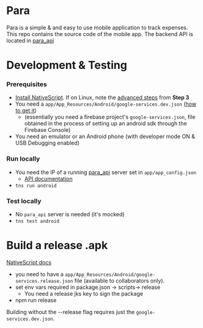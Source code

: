 # Para
Para is a simple & and easy to use mobile application to track expenses.
This repo contains the source code of the mobile app. The backend API is located in [para_api](https://github.com/jorotenev/para_api)

# Development & Testing
### Prerequisites
* [Install NativeScript](https://docs.nativescript.org/start/quick-setup). If on Linux, note the [advanced steps](https://docs.nativescript.org/start/ns-setup-linux) from __Step 3__
* You need a `app/App_Resources/Android/google-services.dev.json` ([how to get it](https://github.com/EddyVerbruggen/nativescript-plugin-firebase#prerequisites))
    * (essentially you need a firebase project's `google-services.json`, file obtained in the process of setting up an android sdk through the Firebase Console)
* You need an emulator or an Android phone (with developer mode ON & USB Debugging enabled)

### Run locally
* You need the IP of a running [para_api](https://github.com/jorotenev/para_api) server set in `app/app_config.json`
    * [API documentation](https://github.com/jorotenev/para_api/app/expenses_api/README.md)
* `tns run android`

### Test locally
* No `para_api` server is needed (it's mocked)
* `tns test android`

# Build a release .apk
[NativeScript docs](https://docs.nativescript.org/publishing/publishing-android-apps)
* you need to have a `app/App_Resources/Android/google-services.release.json` file (available to collaborators only).
* set env vars required in package.json -> scripts-> release
    * You need a release jks key to sign the package
* npm run release

Building without the --release flag requires just the `google-services.dev.json`.
